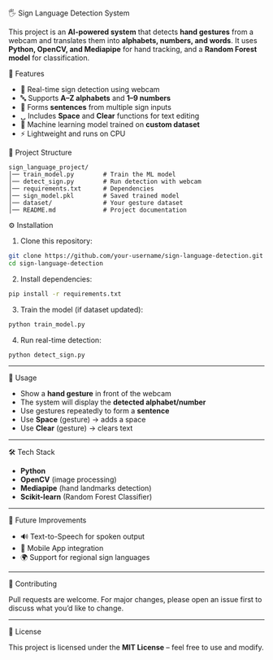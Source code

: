 
 🖐️ Sign Language Detection System

This project is an **AI-powered system** that detects **hand gestures** from a webcam and translates them into **alphabets, numbers, and words**. It uses **Python, OpenCV, and Mediapipe** for hand tracking, and a **Random Forest model** for classification.

 🚀 Features

* 🎥 Real-time sign detection using webcam
* 🔤 Supports **A–Z alphabets** and **1–9 numbers**
* 📝 Forms **sentences** from multiple sign inputs
* ␣ Includes **Space** and **Clear** functions for text editing
* 🤖 Machine learning model trained on **custom dataset**
* ⚡ Lightweight and runs on CPU

📂 Project Structure

```
sign_language_project/
│── train_model.py        # Train the ML model
│── detect_sign.py        # Run detection with webcam
│── requirements.txt      # Dependencies
│── sign_model.pkl        # Saved trained model
│── dataset/              # Your gesture dataset
│── README.md             # Project documentation
```

 ⚙️ Installation

1. Clone this repository:

```bash
git clone https://github.com/your-username/sign-language-detection.git
cd sign-language-detection
```

2. Install dependencies:

```bash
pip install -r requirements.txt
```

3. Train the model (if dataset updated):

```bash
python train_model.py
```

4. Run real-time detection:

```bash
python detect_sign.py
```

---

🎯 Usage

* Show a **hand gesture** in front of the webcam
* The system will display the **detected alphabet/number**
* Use gestures repeatedly to form a **sentence**
* Use **Space** (gesture) → adds a space
* Use **Clear** (gesture) → clears text

---
🛠️ Tech Stack

* **Python**
* **OpenCV** (image processing)
* **Mediapipe** (hand landmarks detection)
* **Scikit-learn** (Random Forest Classifier)

---

📌 Future Improvements

* 🔊 Text-to-Speech for spoken output
* 📱 Mobile App integration
* 🌍 Support for regional sign languages

---

🤝 Contributing

Pull requests are welcome. For major changes, please open an issue first to discuss what you’d like to change.

---
📜 License

This project is licensed under the **MIT License** – feel free to use and modify.

